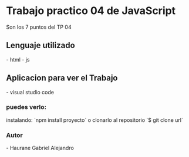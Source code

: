 <h1>Trabajo practico 04 de JavaScript</h1>
Son los 7 puntos del TP 04
<h2>Lenguaje utilizado</h2>
- html
- js
<h2>Aplicacion para ver el Trabajo</h2>
- visual studio code
<h3>puedes verlo:</h3>
instalando:
`npm install proyecto`
o clonarlo al repositorio
`$ git clone url`
<h3>Autor</h3>
- Haurane Gabriel Alejandro
